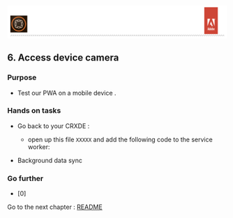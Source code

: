 ![AEM Adobe](../chapters/images/Lab-Header.png)  

## 6. Access device camera 

### Purpose

- Test our PWA on a mobile device .

### Hands on tasks

- Go back to your CRXDE :
  - open up this file 
`XXXXX` and add the following code to the service worker:

- Background data sync

### Go further

- [0] 


Go to the next chapter : [README](../README.md)
